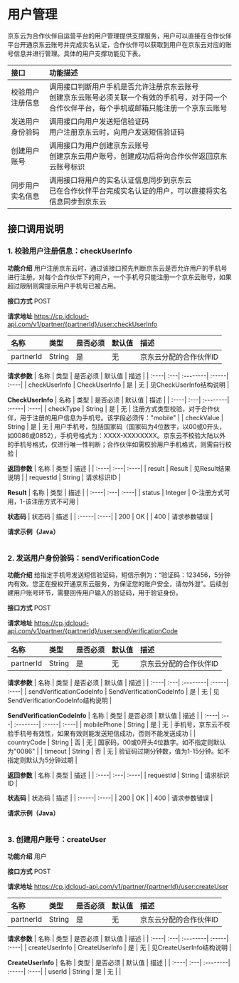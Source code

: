 # 用户管理

京东云为合作伙伴自运营平台的用户管理提供支撑服务，用户可以直接在合作伙伴平台开通京东云账号并完成实名认证，合作伙伴可以获取到用户在京东云对应的账号信息并进行管理。具体的用户支撑功能见下表。

| 接口 | 功能描述 |
| :----------------------| :----------------------|
| 校验用户注册信息      | 调用接口判断用户手机是否允许注册京东云账号</br>创建京东云账号必须关联一个有效的手机号，对于同一个合作伙伴平台，每个手机或邮箱只能注册一个京东云账号 |
| 发送用户身份验码      | 调用接口向用户发送短信验证码</br>用户注册京东云时，向用户发送短信验证码 |
| 创建用户账号          | 调用接口为用户创建京东云账号</br>创建京东云用户账号，创建成功后将向合作伙伴返回京东云账号标识 |
| 同步用户实名信息   | 调用接口将用户的实名认证信息同步到京东云</br>已在合作伙伴平台完成实名认证的用户，可以直接将实名信息同步到京东云 |

## 接口调用说明

### 1. 校验用户注册信息：checkUserInfo

**功能介绍**
用户注册京东云时，通过该接口预先判断京东云是否允许用户的手机号进行注册。对每个合作伙伴下的用户，一个手机号只能注册一个京东云账号，如果超过限制则需提示用户手机号已被占用。

**接口方式**
POST

**请求地址**
https://cp.jdcloud-api.com/v1/partner/{partnerId}/user:checkUserInfo

| 名称 | 类型 | 是否必须 | 默认值 | 描述 |
| :----| :---| :--------| :-----| :----|
| partnerId | String | 是 | 无 | 京东云分配的合作伙伴ID |

**请求参数**
| 名称 | 类型 | 是否必须 | 默认值 | 描述 |
| :----| :---| :--------| :-----| :----|
| checkUserInfo | CheckUserInfo | 是 | 无 | 见CheckUserInfo结构说明 |

**CheckUserInfo**
| 名称 | 类型 | 是否必须 | 默认值 | 描述 |
| :----| :---| :--------| :-----| :----|
| checkType | String | 是 | 无 | 注册方式类型校验，对于合作伙伴，用于注册的用户信息为手机号。该字段必须传："mobile" |
| checkValue | String | 是 | 无 | 用户手机号，包括国家码（国家码为4位数字，以00或0开头，如0086或0852），手机号格式为：XXXX-XXXXXXXX。京东云不校验大陆以外的手机号格式，仅进行唯一性判断；合作伙伴如需校验用户手机格式，则需自行校验 |

**返回参数**
| 名称 | 类型 | 描述 |
| :----| :---| :----|
| result | Result | 见Result结果说明 |
| requestId | String | 请求标识ID |

**Result**
| 名称 | 类型 | 描述 | 
| :----| :---| :----|
| status | Integer | 0-注册方式可用，1-该注册方式不可用 |

**状态码**
| 状态码 | 描述 |
| :-----| :----|
| 200 | OK |
| 400 | 请求参数错误 |

**请求示例（Java）**
```
```

### 2. 发送用户身份验码：sendVerificationCode

**功能介绍**
给指定手机号发送短信验证码，短信示例为：“验证码：123456，5分钟内有效。您正在授权开通京东云服务，为保证您的账户安全，请勿外泄”。后续创建用户账号环节，需要回传用户输入的验证码，用于验证身份。

**接口方式**
POST

**请求地址**
https://cp.jdcloud-api.com/v1/partner/{partnerId}/user:sendVerificationCode

| 名称 | 类型 | 是否必须 | 默认值 | 描述 |
| :----| :---| :--------| :-----| :----|
| partnerId | String | 是 | 无 | 京东云分配的合作伙伴ID |

**请求参数**
| 名称 | 类型 | 是否必须 | 默认值 | 描述 |
| :----| :---| :--------| :-----| :----|
| sendVerificationCodeInfo | SendVerificationCodeInfo | 是 | 无 | 见SendVerificationCodeInfo结构说明 |

**SendVerificationCodeInfo**
| 名称 | 类型 | 是否必须 | 默认值 | 描述 |
| :----| :---| :--------| :-----| :----|
| mobilePhone | String | 是 | 无 | 手机号，京东云不校验手机号有效性，如果有效则能发送短信成功，否则不能发送成功 |
| countryCode | String | 否 | 无 | 国家码，00或0开头4位数字。如不指定则默认为"0086" |
| timeout     | String | 否 | 无 | 验证码过期分钟数，值为1-15分钟。如不指定则默认为5分钟过期 |

**返回参数**
| 名称 | 类型 | 描述 |
| :----| :---| :----|
| requestId | String | 请求标识ID |

**状态码**
| 状态码 | 描述 |
| :-----| :----|
| 200 | OK |
| 400 | 请求参数错误 |

**请求示例（Java）**
```
```

### 3. 创建用户账号：createUser

**功能介绍**
用户

**接口方式**
POST

**请求地址**
https://cp.jdcloud-api.com/v1/partner/{partnerId}/user:createUser

| 名称 | 类型 | 是否必须 | 默认值 | 描述 |
| :----| :---| :--------| :-----| :----|
| partnerId | String | 是 | 无 | 京东云分配的合作伙伴ID |

**请求参数**
| 名称 | 类型 | 是否必须 | 默认值 | 描述 |
| :----| :---| :--------| :-----| :----|
| createUserInfo | CreateUserInfo | 是 | 无 | 见CreateUserInfo结构说明 |

**CreateUserInfo**
| 名称 | 类型 | 是否必须 | 默认值 | 描述 |
| :----| :---| :--------| :-----| :----|
| userId | String | 是 | 无 | |
